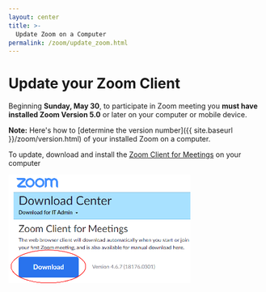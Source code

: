 ```yaml
---
layout: center
title: >-
  Update Zoom on a Computer
permalink: /zoom/update_zoom.html
---
```


# Update your Zoom Client

Beginning <strong>Sunday, May 30</strong>, to participate in Zoom meeting you <strong>must have installed Zoom Version 5.0</strong> or later on your computer or mobile device.

**Note:** Here's how to [determine the version number]({{ site.baseurl }}/zoom/version.html) of your installed Zoom on a computer.

To update, download and install the <a href="https://zoom.us/download">Zoom Client for Meetings</a> on your computer

<a class="noIcon" href="https://zoom.us/download">
  <img class="img-fluid" src="/assets/images/zoom/zmDownload.gif">
</a>
